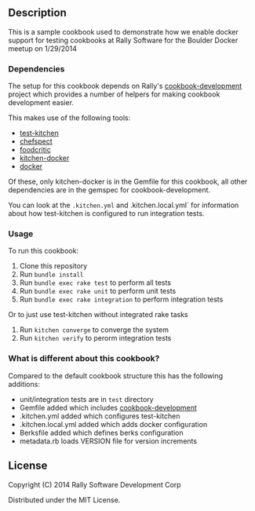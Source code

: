 ## Description

This is a sample cookbook used to demonstrate how we enable docker
support for testing cookbooks at Rally Software for the Boulder Docker
meetup on 1/29/2014

### Dependencies

The setup for this cookbook depends on Rally's
[cookbook-development](https://github.com/RallySoftware-cookbooks/cookbook-development)
project which provides a number of helpers for making cookbook
development easier. 

This makes use of the following tools:

- [test-kitchen](https://github.com/test-kitchen/test-kitchen)
- [chefspect](https://github.com/sethvargo/chefspec/)
- [foodcritic](http://acrmp.github.io/foodcritic/)
- [kitchen-docker](https://github.com/portertech/kitchen-docker)
- [docker](http://www.docker.io)

Of these, only kitchen-docker is in the Gemfile for this cookbook, all
other dependencies are in the gemspec for cookbook-development. 

You can look at the `.kitchen.yml` and .kitchen.local.yml` for
information about how test-kitchen is configured to run integration
tests.

### Usage

To run this cookbook:
1. Clone this repository
2. Run `bundle install`
3. Run `bundle exec rake test` to perform all tests
4. Run `bundle exec rake unit` to perform unit tests
5. Run `bundle exec rake integration` to perform integration tests

Or to just use test-kitchen without integrated rake tasks
1. Run `kitchen converge` to converge the system
2. Run `kitchen verify` to perorm integration tests

### What is different about this cookbook?

Compared to the default cookbook structure this has the following
additions:
- unit/integration tests are in `test` directory
- Gemfile added which includes
  [cookbook-development](https://github.com/RallySoftware-cookbooks/cookbook-development)
- .kitchen.yml added which configures test-kitchen
- .kitchen.local.yml added which adds docker configuration
- Berksfile added which defines berks configuration
- metadata.rb loads VERSION file for version increments

## License
Copyright (C) 2014 Rally Software Development Corp

Distributed under the MIT License.
